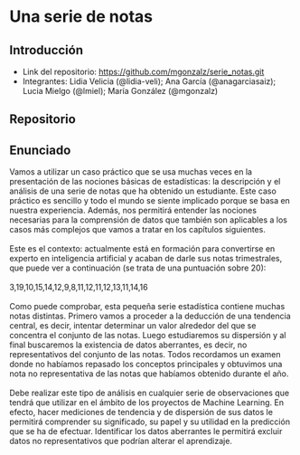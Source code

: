 # Una serie de notas

## Introducción
- Link del repositorio: https://github.com/mgonzalz/serie_notas.git</br>
- Integrantes: Lidia Velicia (@lidia-veli); Ana García (@anagarciasaiz); Lucia Mielgo (@lmiel); María González (@mgonzalz)</br>

## Repositorio

## Enunciado

Vamos a utilizar un caso práctico que se usa muchas veces en la presentación de las nociones básicas de estadísticas: la descripción y el análisis de una serie de notas que ha obtenido un estudiante. Este caso práctico es sencillo y todo el mundo se siente implicado porque se basa en nuestra experiencia. Además, nos permitirá entender las nociones necesarias para la comprensión de datos que también son aplicables a los casos más complejos que vamos a tratar en los capítulos siguientes.</br>
</br>
Este es el contexto: actualmente está en formación para convertirse en experto en inteligencia artificial y acaban de darle sus notas trimestrales, que puede ver a continuación (se trata de una puntuación sobre 20):</br>
</br>
3,19,10,15,14,12,9,8,11,12,11,12,13,11,14,16 </br>
</br>
Como puede comprobar, esta pequeña serie estadística contiene muchas notas distintas. Primero vamos a proceder a la deducción de una tendencia central, es decir, intentar determinar un valor alrededor del que se concentra el conjunto de las notas. Luego estudiaremos su dispersión y al final buscaremos la existencia de datos aberrantes, es decir, no representativos del conjunto de las notas. Todos recordamos un examen donde no habíamos repasado los conceptos principales y obtuvimos una nota no representativa de las notas que habíamos obtenido durante el año.</br>
</br>
Debe realizar este tipo de análisis en cualquier serie de observaciones que tendrá que utilizar en el ámbito de los proyectos de Machine Learning. En efecto, hacer mediciones de tendencia y de dispersión de sus datos le permitirá comprender su significado, su papel y su utilidad en la predicción que se ha de efectuar. Identificar los datos aberrantes le permitirá excluir datos no representativos que podrían alterar el aprendizaje.</br>
